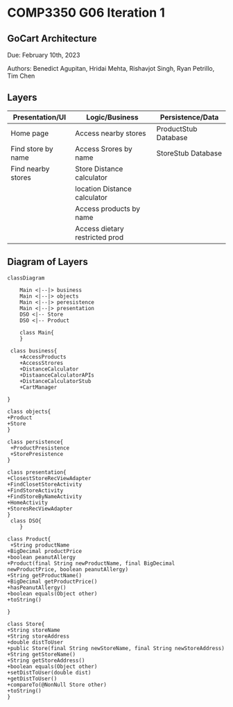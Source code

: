 # COMP3350 G06 Iteration 1
## GoCart Architecture
Due: February 10th, 2023

Authors:  Benedict Agupitan, Hridai Mehta, Rishavjot Singh, Ryan Petrillo, Tim Chen

## Layers
| Presentation/UI     |      Logic/Business   	  	 |  Persistence/Data   |
|---------------------|--------------------------------|----------------------|
| Home page           | Access nearby stores	  	 | ProductStub Database |
| Find store by name  | Access Srores by name  	  	 | StoreStub Database   |
| Find nearby stores  | Store Distance calculator	 |                      |
|                     | location Distance calculator   |                      |
|                     | Access products by name		 |                      |
|                     | Access dietary restricted prod |                      |



## Diagram of Layers
```mermaid
classDiagram
   
    Main <|--|> business
    Main <|--|> objects
    Main <|--|> peresistence
    Main <|--|> presentation
    DSO <|-- Store
    DSO <|-- Product

    class Main{
    }

 class business{
	+AccessProducts
	+AccessStrores
	+DistanceCalculator
	+DistaanceCalculatorAPIs
	+DistanceCalculatorStub
	+CartManager

}

class objects{
+Product
+Store
}

class persistence{
 +ProductPresistence
 +StorePresistence
}

class presentation{
+ClosestStoreRecViewAdapter
+FindClosetStoreActivity
+FindStoreActivity
+FindStoreByNameActivity
+HomeActivity
+StoresRecViewAdapter
}
 class DSO{
    }

class Product{
 +String productName
+BigDecimal productPrice
+boolean peanutAllergy
+Product(final String newProductName, final BigDecimal newProductPrice, boolean peanutAllergy)
+String getProductName()
+BigDecimal getProductPrice()
+hasPeanutAllergy()
+boolean equals(Object other)
+toString()

}

class Store{
+String storeName
+String storeAddress
+double distToUser
+public Store(final String newStoreName, final String newStoreAddress)
+String getStoreName()
+String getStoreAddress()
+boolean equals(Object other) 
+setDistToUser(double dist)
+getDistToUser()
+compareTo(@NonNull Store other) 
+toString()
}
```